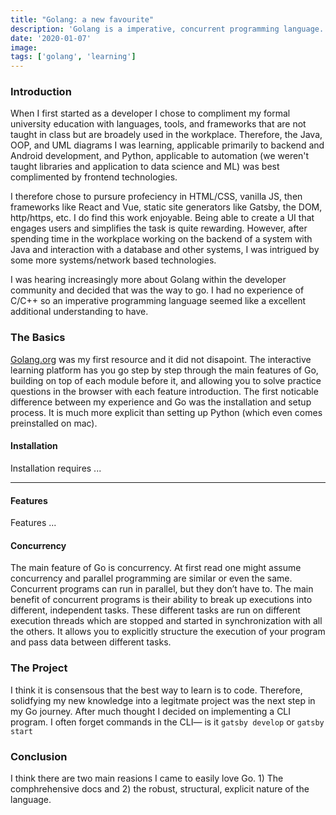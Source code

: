 ```yaml
---
title: "Golang: a new favourite"
description: 'Golang is a imperative, concurrent programming language.'
date: '2020-01-07'
image:
tags: ['golang', 'learning']
---
```


### Introduction
When I first started as a developer I chose to compliment my formal university education with languages, tools, and frameworks that are not taught in class but are broadely used in the workplace. Therefore, the Java, OOP, and UML diagrams I was learning, applicable primarily to backend and Android development, and Python, applicable to automation (we weren't taught libraries and application to data science and ML) was best complimented by frontend technologies.

I therefore chose to pursure profeciency in HTML/CSS, vanilla JS, then frameworks like React and Vue, static site generators like Gatsby, the DOM, http/https, etc. I do find this work enjoyable. Being able to create a UI that engages users and simplifies the task is quite rewarding. However, after spending time in the workplace working on the backend of a system with Java and interaction with a database and other systems, I was intrigued by some more systems/network based technologies.

I was hearing increasingly more about Golang within the developer community and decided that was the way to go. I had no experience of C/C++ so an imperative programming language seemed like a excellent additional understanding to have. 

### The Basics
[Golang.org](https://golang.ord) was my first resource and it did not disapoint. The interactive learning platform has you go step by step through the main features of Go, building on top of each module before it, and allowing you to solve practice questions in the browser with each feature introduction. The first noticable difference between my experience and Go was the installation and setup process. It is much more explicit than setting up Python (which even comes preinstalled on mac).

#### Installation
Installation requires ...

------

#### Features
Features ...

#### Concurrency
The main feature of Go is concurrency. At first read one might assume concurrency and parallel programming are similar or even the same. Concurrent programs can run in parallel, but they don’t have to. The main benefit of concurrent programs is their ability to break up executions into different, independent tasks. These different tasks are run on different execution threads which are stopped and started in synchronization with all the others. It allows you to explicitly structure the execution of your program and pass data between different tasks.

### The Project
I think it is consensous that the best way to learn is to code. Therefore, solidfying my new knowledge into a legitmate project was the next step in my Go journey. After much thought I decided on implementing a CLI program. I often forget commands in the CLI— is it `gatsby develop` or `gatsby start`

### Conclusion
I think there are two main reasions I came to easily love Go. 1) The comphrehensive docs and 2) the robust, structural, explicit nature of the language.
